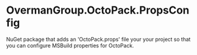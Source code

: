 OvermanGroup.OctoPack.PropsConfig
=================================

NuGet package that adds an 'OctoPack.props' file your your project so that you can configure MSBuild properties for OctoPack.
